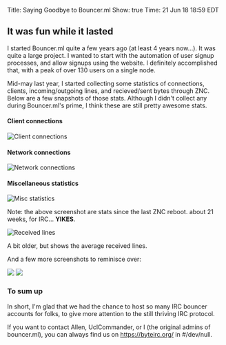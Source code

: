 Title: Saying Goodbye to Bouncer.ml
Show: true
Time: 21 Jun 18 18:59 EDT

## It was fun while it lasted

I started Bouncer.ml quite a few years ago (at least 4 years now...). It
was quite a large project. I wanted to start with the automation of user
signup processes, and allow signups using the website. I definitely
accomplished that, with a peak of over 130 users on a single node.

Mid-may last year, I started collecting some statistics of connections,
clients, incoming/outgoing lines, and recieved/sent bytes through ZNC. Below
are a few snapshots of those stats. Although I didn't collect any during
Bouncer.ml's prime, I think these are still pretty awesome stats.

#### Client connections

![Client connections](https://i.imgur.com/U3SuliU.png)

#### Network connections

![Network connections](https://i.imgur.com/oIagO4C.png)

#### Miscellaneous statistics

![Misc statistics](https://i.imgur.com/IsydKJW.png)

Note: the above screenshot are stats since the last ZNC reboot. about
21 weeks, for IRC... **YIKES**.

![Received lines](https://i.imgur.com/IVrKhIM.png)

A bit older, but shows the average received lines.

And a few more screenshots to reminisce over:

![](https://i.imgur.com/iRtTHbu.png)
![](https://i.imgur.com/6SYtjY8.png)

### To sum up

In short, I'm glad that we had the chance to host so many IRC bouncer
accounts for folks, to give more attention to the still thriving IRC
protocol.

If you want to contact Allen, UclCommander, or I (the original admins of
bouncer.ml), you can always find us on https://byteirc.org/ in #/dev/null.
